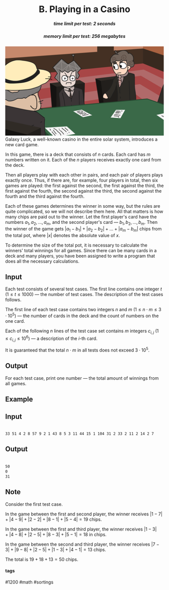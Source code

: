 <h1 style='text-align: center;'> B. Playing in a Casino</h1>

<h5 style='text-align: center;'>time limit per test: 2 seconds</h5>
<h5 style='text-align: center;'>memory limit per test: 256 megabytes</h5>

 ![](images/39aaedd509046ad98511f0817fc7b2e985487828.png) Galaxy Luck, a well-known casino in the entire solar system, introduces a new card game.

In this game, there is a deck that consists of $n$ cards. Each card has $m$ numbers written on it. Each of the $n$ players receives exactly one card from the deck.

Then all players play with each other in pairs, and each pair of players plays exactly once. Thus, if there are, for example, four players in total, then six games are played: the first against the second, the first against the third, the first against the fourth, the second against the third, the second against the fourth and the third against the fourth.

Each of these games determines the winner in some way, but the rules are quite complicated, so we will not describe them here. All that matters is how many chips are paid out to the winner. Let the first player's card have the numbers $a_1, a_2, \dots, a_m$, and the second player's card — $b_1, b_2, \dots, b_m$. Then the winner of the game gets $|a_1 - b_1| + |a_2 - b_2| + \dots + |a_m - b_m|$ chips from the total pot, where $|x|$ denotes the absolute value of $x$.

To determine the size of the total pot, it is necessary to calculate the winners' total winnings for all games. Since there can be many cards in a deck and many players, you have been assigned to write a program that does all the necessary calculations.

## Input

Each test consists of several test cases. The first line contains one integer $t$ ($1 \le t \le 1000$) — the number of test cases. The description of the test cases follows.

The first line of each test case contains two integers $n$ and $m$ ($1 \le n \cdot m \le 3\cdot 10^5$) — the number of cards in the deck and the count of numbers on the one card.

Each of the following $n$ lines of the test case set contains $m$ integers $c_{i,j}$ ($1 \le c_{i,j} \le 10^6$) — a description of the $i$-th card.

It is guaranteed that the total $n \cdot m$ in all tests does not exceed $3 \cdot 10^5$.

## Output

For each test case, print one number — the total amount of winnings from all games.

## Example

## Input


```

33 51 4 2 8 57 9 2 1 43 8 5 3 11 44 15 1 104 31 2 33 2 11 2 14 2 7
```
## Output


```

50
0
31

```
## Note

Consider the first test case.

In the game between the first and second player, the winner receives $|1-7| + |4-9| + |2-2| + |8-1| + |5-4| = 19$ chips.

In the game between the first and third player, the winner receives $|1-3| + |4-8| + |2-5| + |8-3| + |5-1| = 18$ in chips.

In the game between the second and third player, the winner receives $|7-3| + |9-8| + |2-5| + |1-3| + |4-1| = 13$ chips.

The total is $19 + 18 + 13 = 50$ chips.



#### tags 

#1200 #math #sortings 
